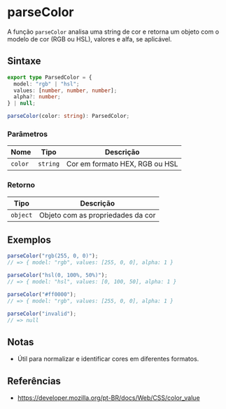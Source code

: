 # parseColor

A função `parseColor` analisa uma string de cor e retorna um objeto com o modelo de cor (RGB ou HSL), valores e alfa, se aplicável.

## Sintaxe

```typescript
export type ParsedColor = {
  model: "rgb" | "hsl";
  values: [number, number, number];
  alpha?: number;
} | null;

parseColor(color: string): ParsedColor;
```

### Parâmetros

| Nome      | Tipo      | Descrição                        |
|-----------|-----------|----------------------------------|
| `color`   | `string`  | Cor em formato HEX, RGB ou HSL    |

### Retorno

| Tipo       | Descrição                                 |
|------------|-------------------------------------------|
| `object`   | Objeto com as propriedades da cor          |

## Exemplos

```typescript
parseColor("rgb(255, 0, 0)");
// => { model: "rgb", values: [255, 0, 0], alpha: 1 }

parseColor("hsl(0, 100%, 50%)");
// => { model: "hsl", values: [0, 100, 50], alpha: 1 }

parseColor("#ff0000");
// => { model: "rgb", values: [255, 0, 0], alpha: 1 }

parseColor("invalid");
// => null
```

## Notas

* Útil para normalizar e identificar cores em diferentes formatos.

## Referências

* https://developer.mozilla.org/pt-BR/docs/Web/CSS/color_value